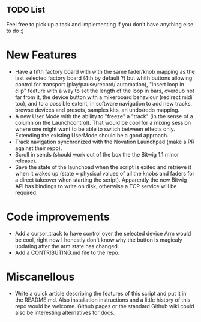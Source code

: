 TODO List
---------

Feel free to pick up a task and implementing if you don't have anything else to do :)

New Features
============

* Have a fifth factory board with with the same fader/knob mapping as the last selected factory
  board (4th by default ?) but whith buttons allowing control for transport (play/pause/record/
  automation), "insert loop in clip" feature with a way to set the length of the loop in bars,
  overdub not far from it, the device button with a mixerboard behaviour (redirect midi too), and
  to a possible extent, in software navigation to add new tracks, browse devices and presets,
  samples kits, an undo/redo mapping.
* A new User Mode with the ability to "freeze" a "track" (in the sense of a column on the
  Launchcontrol). That would be cool for a mixing session where one might want to be able to
  switch between effects only. Extending the existing UserMode should be a good approach.
* Track navigation synchronized with the Novation Launchpad (make a PR against their repo).
* Scroll in sends (should work out of the box the the Bitwig 1.1 minor release).
* Save the state of the launchpad when the script is exited and retrieve it when it wakes up
  (state = physical values of all the knobs and faders for a direct takeover when starting the
  script). Apparently the new Bitwig API has bindings to write on disk, otherwise a TCP
  service will be required.


Code improvements
=================

* Add a cursor_track to have control over the selected device Arm would be cool, right now I
  honestly don't know why the button is magicaly updating after the arm state has changed.
* Add a CONTRIBUTING.md file to the repo.

Miscanellous
============

* Write a quick article describing the features of this script and put it in the README.md. Also
  installation instructions and a little history of this repo would be welcome. Github pages or
  the standard Github wiki could also be interesting alternatives for docs.
